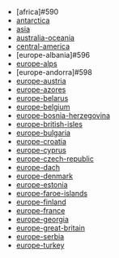 * [africa]#590
* [antarctica](https://circle-artifacts.com/gh/navit-gps/maptool/395/artifacts/0/tmp/circle-artifacts.YwFZ9TR/antarctica.bin)
* [asia](https://circle-artifacts.com/gh/navit-gps/maptool/511/artifacts/0/tmp/circle-artifacts.Sy3jg3V/asia.bin)
* [australia-oceania](https://circle-artifacts.com/gh/navit-gps/maptool/512/artifacts/0/tmp/circle-artifacts.gFLwVvP/australia-oceania.bin)
* [central-america](https://circle-artifacts.com/gh/navit-gps/maptool/404/artifacts/0/tmp/circle-artifacts.gkcZZOu/central-america.bin)
* [europe-albania]#596
* [europe-alps](https://circle-artifacts.com/gh/navit-gps/maptool/514/artifacts/0/tmp/circle-artifacts.7Jf3pjA/europe-alps.bin)
* [europe-andorra]#598
* [europe-austria](https://circle-artifacts.com/gh/navit-gps/maptool/516/artifacts/0/tmp/circle-artifacts.4tG8ddA/europe-austria.bin)
* [europe-azores](https://circle-artifacts.com/gh/navit-gps/maptool/517/artifacts/0/tmp/circle-artifacts.eF7wk7Q/europe-azores.bin)
* [europe-belarus](https://circle-artifacts.com/gh/navit-gps/maptool/518/artifacts/0/tmp/circle-artifacts.s0wgQkj/europe-belarus.bin)
* [europe-belgium](https://circle-artifacts.com/gh/navit-gps/maptool/519/artifacts/0/tmp/circle-artifacts.vHoy9pm/europe-belgium.bin)
* [europe-bosnia-herzegovina](https://circle-artifacts.com/gh/navit-gps/maptool/520/artifacts/0/tmp/circle-artifacts.KggTlGf/europe-bosnia-herzegovina.bin)
* [europe-british-isles](https://circle-artifacts.com/gh/navit-gps/maptool/521/artifacts/0/tmp/circle-artifacts.dW8JtoL/europe-british-isles.bin)
* [europe-bulgaria](https://circle-artifacts.com/gh/navit-gps/maptool/522/artifacts/0/tmp/circle-artifacts.C6AOK8K/europe-bulgaria.bin)
* [europe-croatia](https://circle-artifacts.com/gh/navit-gps/maptool/523/artifacts/0/tmp/circle-artifacts.uXeWuru/europe-croatia.bin)
* [europe-cyprus](https://circle-artifacts.com/gh/navit-gps/maptool/524/artifacts/0/tmp/circle-artifacts.p61TP2r/europe-cyprus.bin)
* [europe-czech-republic](https://circle-artifacts.com/gh/navit-gps/maptool/525/artifacts/0/tmp/circle-artifacts.Nm8TtbW/europe-czech-republic.bin)
* [europe-dach](https://circle-artifacts.com/gh/navit-gps/maptool/526/artifacts/0/tmp/circle-artifacts.XIDPXBF/europe-dach.bin)
* [europe-denmark](https://circle-artifacts.com/gh/navit-gps/maptool/436/artifacts/0/tmp/circle-artifacts.oKYSlI8/europe-denmark.bin)
* [europe-estonia](https://circle-artifacts.com/gh/navit-gps/maptool/528/artifacts/0/tmp/circle-artifacts.hFU6eWs/europe-estonia.bin)
* [europe-faroe-islands](https://circle-artifacts.com/gh/navit-gps/maptool/529/artifacts/0/tmp/circle-artifacts.aRKZnxH/europe-faroe-islands.bin)
* [europe-finland](https://circle-artifacts.com/gh/navit-gps/maptool/530/artifacts/0/tmp/circle-artifacts.9A8EqvT/europe-finland.bin)
* [europe-france]()
* [europe-georgia](https://circle-artifacts.com/gh/navit-gps/maptool/532/artifacts/0/tmp/circle-artifacts.zhxlKsX/europe-georgia.bin)
* [europe-great-britain](https://circle-artifacts.com/gh/navit-gps/maptool/534/artifacts/0/tmp/circle-artifacts.uOXzDHK/europe-great-britain.bin)
* [europe-serbia](https://circle-artifacts.com/gh/navit-gps/maptool/475/artifacts/0/tmp/circle-artifacts.BzDwarC/europe-serbia.bin)
* [europe-turkey](https://circle-artifacts.com/gh/navit-gps/maptool/488/artifacts/0/tmp/circle-artifacts.yPp7ARK/europe-turkey.bin)

